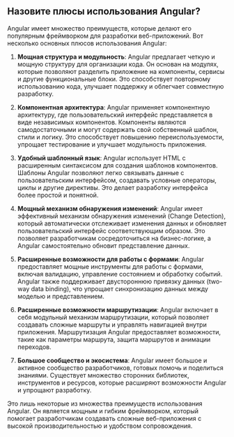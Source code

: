 ## Назовите плюсы использования Angular?

Angular имеет множество преимуществ, которые делают его популярным фреймворком для разработки веб-приложений. Вот несколько основных плюсов использования Angular:

1. **Мощная структура и модульность**: Angular предлагает четкую и мощную структуру для организации кода. Он основан на модулях, которые позволяют разделить приложение на компоненты, сервисы и другие функциональные блоки. Это способствует повторному использованию кода, улучшает поддержку и облегчает совместную разработку.

2. **Компонентная архитектура**: Angular применяет компонентную архитектуру, где пользовательский интерфейс представляется в виде независимых компонентов. Компоненты являются самодостаточными и могут содержать свой собственный шаблон, стили и логику. Это способствует повышению переиспользуемости, упрощает тестирование и улучшает модульность приложения.

3. **Удобный шаблонный язык**: Angular использует HTML с расширенным синтаксисом для создания шаблонов компонентов. Шаблоны Angular позволяют легко связывать данные с пользовательским интерфейсом, создавать условные операторы, циклы и другие директивы. Это делает разработку интерфейса более простой и понятной.

4. **Мощный механизм обнаружения изменений**: Angular имеет эффективный механизм обнаружения изменений (Change Detection), который автоматически отслеживает изменения данных и обновляет пользовательский интерфейс соответствующим образом. Это позволяет разработчикам сосредоточиться на бизнес-логике, а Angular самостоятельно обновит представление данных.

5. **Расширенные возможности для работы с формами**: Angular предоставляет мощные инструменты для работы с формами, включая валидацию, управление состоянием и обработку событий. Angular также поддерживает двустороннюю привязку данных (two-way data binding), что упрощает синхронизацию данных между моделью и представлением.

6. **Расширенные возможности маршрутизации**: Angular включает в себя модульный механизм маршрутизации, который позволяет создавать сложные маршруты и управлять навигацией внутри приложения. Маршрутизация Angular предоставляет возможности, такие как параметры маршрута, защита маршрутов и анимации переходов.

7. **Большое сообщество и экосистема**: Angular имеет большое и активное сообщество разработчиков, готовых помочь и поделиться знаниями. Существует множество сторонних библиотек, инструментов и ресурсов, которые расширяют возможности Angular и упрощают разработку.

Это лишь некоторые из множества преимуществ использования Angular. Он является мощным и гибким фреймворком, который помогает разработчикам создавать сложные веб-приложения с высокой производительностью и удобством сопровождения.